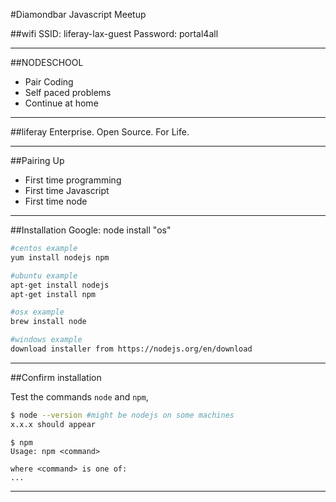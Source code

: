 #Diamondbar Javascript Meetup

##wifi
SSID: liferay-lax-guest 
Password: portal4all

---

##NODESCHOOL

-  Pair Coding
-  Self paced problems
-  Continue at home

---

##liferay
Enterprise. Open Source. For Life.

---

##Pairing Up

- First time programming
- First time Javascript
- First time node

---

##Installation
Google: node install "os"

```bash
#centos example
yum install nodejs npm

#ubuntu example
apt-get install nodejs
apt-get install npm

#osx example
brew install node

#windows example
download installer from https://nodejs.org/en/download
```

----

##Confirm installation

Test the commands `node` and `npm`, 

```bash
$ node --version #might be nodejs on some machines
x.x.x should appear 
```



```
$ npm
Usage: npm <command>

where <command> is one of:
...
```

---
